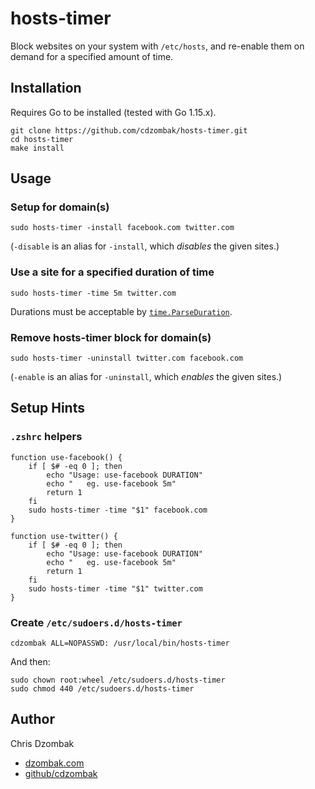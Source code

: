 # hosts-timer

Block websites on your system with `/etc/hosts`, and re-enable them on demand for a specified amount of time.

## Installation

Requires Go to be installed (tested with Go 1.15.x).

```shell script
git clone https://github.com/cdzombak/hosts-timer.git
cd hosts-timer
make install
```

## Usage

### Setup for domain(s)

```shell script
sudo hosts-timer -install facebook.com twitter.com
```

(`-disable` is an alias for `-install`, which _disables_ the given sites.)

### Use a site for a specified duration of time

```shell script
sudo hosts-timer -time 5m twitter.com
```

Durations must be acceptable by [`time.ParseDuration`](https://golang.org/pkg/time/#ParseDuration).

### Remove hosts-timer block for domain(s)

```shell script
sudo hosts-timer -uninstall twitter.com facebook.com
```

(`-enable` is an alias for `-uninstall`, which _enables_ the given sites.)

## Setup Hints

### `.zshrc` helpers

```shell script
function use-facebook() {
    if [ $# -eq 0 ]; then
        echo "Usage: use-facebook DURATION"
        echo "   eg. use-facebook 5m"
        return 1
    fi
    sudo hosts-timer -time "$1" facebook.com
}

function use-twitter() {
    if [ $# -eq 0 ]; then
        echo "Usage: use-facebook DURATION"
        echo "   eg. use-facebook 5m"
        return 1
    fi
    sudo hosts-timer -time "$1" twitter.com
}
```

### Create `/etc/sudoers.d/hosts-timer`

```
cdzombak ALL=NOPASSWD: /usr/local/bin/hosts-timer
```

And then:
```
sudo chown root:wheel /etc/sudoers.d/hosts-timer
sudo chmod 440 /etc/sudoers.d/hosts-timer
```

## Author

Chris Dzombak
- [dzombak.com](https://www.dzombak.com)
- [github/cdzombak](https://www.github.com/cdzombak)
